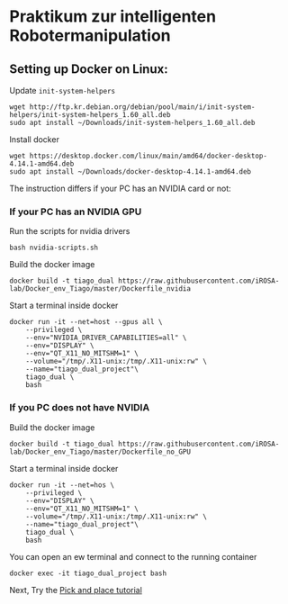 # Praktikum zur intelligenten Robotermanipulation

## Setting up Docker on Linux:
Update `init-system-helpers`
```
wget http://ftp.kr.debian.org/debian/pool/main/i/init-system-helpers/init-system-helpers_1.60_all.deb
sudo apt install ~/Downloads/init-system-helpers_1.60_all.deb
```
Install docker
```
wget https://desktop.docker.com/linux/main/amd64/docker-desktop-4.14.1-amd64.deb
sudo apt install ~/Downloads/docker-desktop-4.14.1-amd64.deb
```
The instruction differs if your PC has an NVIDIA card or not:
### If your PC has an NVIDIA GPU
Run the scripts for nvidia drivers
```
bash nvidia-scripts.sh
```

Build the docker image
```
docker build -t tiago_dual https://raw.githubusercontent.com/iROSA-lab/Docker_env_Tiago/master/Dockerfile_nvidia
```

Start a terminal inside docker
```
docker run -it --net=host --gpus all \
    --privileged \
    --env="NVIDIA_DRIVER_CAPABILITIES=all" \
    --env="DISPLAY" \
    --env="QT_X11_NO_MITSHM=1" \
    --volume="/tmp/.X11-unix:/tmp/.X11-unix:rw" \
    --name="tiago_dual_project"\
    tiago_dual \
    bash
```

### If you PC does not have NVIDIA

Build the docker image
```
docker build -t tiago_dual https://raw.githubusercontent.com/iROSA-lab/Docker_env_Tiago/master/Dockerfile_no_GPU
```

Start a terminal inside docker
```
docker run -it --net=hos \
    --privileged \
    --env="DISPLAY" \
    --env="QT_X11_NO_MITSHM=1" \
    --volume="/tmp/.X11-unix:/tmp/.X11-unix:rw" \
    --name="tiago_dual_project"\
    tiago_dual \
    bash
```

You can open an ew terminal and connect to the running container
```
docker exec -it tiago_dual_project bash
```

Next, Try the [Pick and place tutorial](http://wiki.ros.org/Robots/TIAGo/Tutorials/MoveIt/Pick_place)